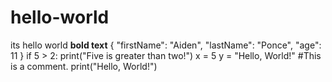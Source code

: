 # hello-world
its hello world
**bold text**
{
 "firstName": "Aiden",
 "lastName": "Ponce",
 "age": 11
 }
if 5 > 2:
 print("Five is greater than two!")
x = 5
y = "Hello, World!"
#This is a comment.
print("Hello, World!")
